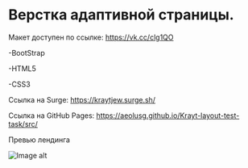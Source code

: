 

# Верстка адаптивной страницы.



Макет доступен по ссылке: https://vk.cc/clg1QO

-BootStrap

-HTML5
 
-CSS3


Ссылка на Surge:
https://kraytjew.surge.sh/

Ссылка на GitHub Pages:
https://aeolusg.github.io/Krayt-layout-test-task/src/

Превью лендинга

![Image alt](https://github.com/AeolusG/Krayt-layout-test-task/blob/main/src/images/%D0%9F%D1%80%D0%B5%D0%B2%D1%8C%D1%8E_photo-resizer.ru.png)
